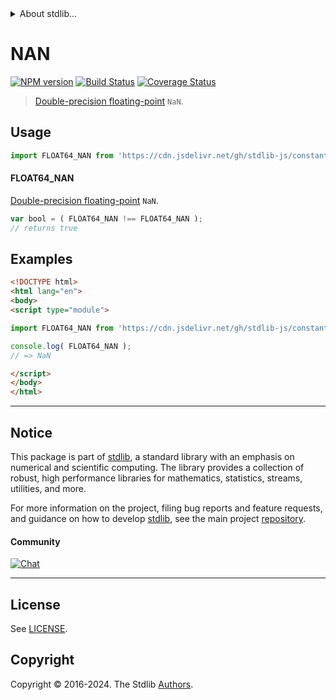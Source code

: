 <!--

@license Apache-2.0

Copyright (c) 2024 The Stdlib Authors.

Licensed under the Apache License, Version 2.0 (the "License");
you may not use this file except in compliance with the License.
You may obtain a copy of the License at

   http://www.apache.org/licenses/LICENSE-2.0

Unless required by applicable law or agreed to in writing, software
distributed under the License is distributed on an "AS IS" BASIS,
WITHOUT WARRANTIES OR CONDITIONS OF ANY KIND, either express or implied.
See the License for the specific language governing permissions and
limitations under the License.

-->


<details>
  <summary>
    About stdlib...
  </summary>
  <p>We believe in a future in which the web is a preferred environment for numerical computation. To help realize this future, we've built stdlib. stdlib is a standard library, with an emphasis on numerical and scientific computation, written in JavaScript (and C) for execution in browsers and in Node.js.</p>
  <p>The library is fully decomposable, being architected in such a way that you can swap out and mix and match APIs and functionality to cater to your exact preferences and use cases.</p>
  <p>When you use stdlib, you can be absolutely certain that you are using the most thorough, rigorous, well-written, studied, documented, tested, measured, and high-quality code out there.</p>
  <p>To join us in bringing numerical computing to the web, get started by checking us out on <a href="https://github.com/stdlib-js/stdlib">GitHub</a>, and please consider <a href="https://opencollective.com/stdlib">financially supporting stdlib</a>. We greatly appreciate your continued support!</p>
</details>

# NAN

[![NPM version][npm-image]][npm-url] [![Build Status][test-image]][test-url] [![Coverage Status][coverage-image]][coverage-url] <!-- [![dependencies][dependencies-image]][dependencies-url] -->

> [Double-precision floating-point][ieee754] `NaN`.



<section class="usage">

## Usage

```javascript
import FLOAT64_NAN from 'https://cdn.jsdelivr.net/gh/stdlib-js/constants-float64-nan@esm/index.mjs';
```

#### FLOAT64_NAN

[Double-precision floating-point][ieee754] `NaN`.

```javascript
var bool = ( FLOAT64_NAN !== FLOAT64_NAN );
// returns true
```

</section>

<!-- /.usage -->

<section class="examples">

## Examples

<!-- TODO: better example -->

<!-- eslint no-undef: "error" -->

```html
<!DOCTYPE html>
<html lang="en">
<body>
<script type="module">

import FLOAT64_NAN from 'https://cdn.jsdelivr.net/gh/stdlib-js/constants-float64-nan@esm/index.mjs';

console.log( FLOAT64_NAN );
// => NaN

</script>
</body>
</html>
```

</section>

<!-- /.examples -->

<!-- C interface documentation. -->



<!-- Section for related `stdlib` packages. Do not manually edit this section, as it is automatically populated. -->

<section class="related">

</section>

<!-- /.related -->

<!-- Section for all links. Make sure to keep an empty line after the `section` element and another before the `/section` close. -->


<section class="main-repo" >

* * *

## Notice

This package is part of [stdlib][stdlib], a standard library with an emphasis on numerical and scientific computing. The library provides a collection of robust, high performance libraries for mathematics, statistics, streams, utilities, and more.

For more information on the project, filing bug reports and feature requests, and guidance on how to develop [stdlib][stdlib], see the main project [repository][stdlib].

#### Community

[![Chat][chat-image]][chat-url]

---

## License

See [LICENSE][stdlib-license].


## Copyright

Copyright &copy; 2016-2024. The Stdlib [Authors][stdlib-authors].

</section>

<!-- /.stdlib -->

<!-- Section for all links. Make sure to keep an empty line after the `section` element and another before the `/section` close. -->

<section class="links">

[npm-image]: http://img.shields.io/npm/v/@stdlib/constants-float64-nan.svg
[npm-url]: https://npmjs.org/package/@stdlib/constants-float64-nan

[test-image]: https://github.com/stdlib-js/constants-float64-nan/actions/workflows/test.yml/badge.svg?branch=v0.2.1
[test-url]: https://github.com/stdlib-js/constants-float64-nan/actions/workflows/test.yml?query=branch:v0.2.1

[coverage-image]: https://img.shields.io/codecov/c/github/stdlib-js/constants-float64-nan/main.svg
[coverage-url]: https://codecov.io/github/stdlib-js/constants-float64-nan?branch=main

<!--

[dependencies-image]: https://img.shields.io/david/stdlib-js/constants-float64-nan.svg
[dependencies-url]: https://david-dm.org/stdlib-js/constants-float64-nan/main

-->

[chat-image]: https://img.shields.io/gitter/room/stdlib-js/stdlib.svg
[chat-url]: https://app.gitter.im/#/room/#stdlib-js_stdlib:gitter.im

[stdlib]: https://github.com/stdlib-js/stdlib

[stdlib-authors]: https://github.com/stdlib-js/stdlib/graphs/contributors

[umd]: https://github.com/umdjs/umd
[es-module]: https://developer.mozilla.org/en-US/docs/Web/JavaScript/Guide/Modules

[deno-url]: https://github.com/stdlib-js/constants-float64-nan/tree/deno
[deno-readme]: https://github.com/stdlib-js/constants-float64-nan/blob/deno/README.md
[umd-url]: https://github.com/stdlib-js/constants-float64-nan/tree/umd
[umd-readme]: https://github.com/stdlib-js/constants-float64-nan/blob/umd/README.md
[esm-url]: https://github.com/stdlib-js/constants-float64-nan/tree/esm
[esm-readme]: https://github.com/stdlib-js/constants-float64-nan/blob/esm/README.md
[branches-url]: https://github.com/stdlib-js/constants-float64-nan/blob/main/branches.md

[stdlib-license]: https://raw.githubusercontent.com/stdlib-js/constants-float64-nan/main/LICENSE

[ieee754]: https://en.wikipedia.org/wiki/IEEE_754-1985

</section>

<!-- /.links -->
